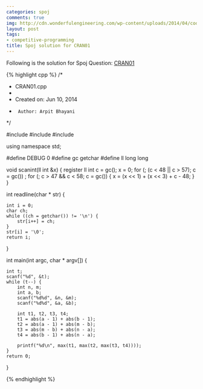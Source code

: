 ```yaml
---
categories: spoj
comments: true
img: http://cdn.wonderfulengineering.com/wp-content/uploads/2014/04/code-wallpaper-6.png
layout: post
tags:
- competitive-programming
title: Spoj solution for CRAN01
---
```


Following is the solution for Spoj Question: [CRAN01](http://www.spoj.com/problems/CRAN01/)

{% highlight cpp %}
/*
 * CRAN01.cpp
 *
 *  Created on: Jun 10, 2014
 *      Author: Arpit Bhayani
 */

#include <cstdio>
#include <cstdlib>
#include <iostream>

using namespace std;

#define DEBUG 0
#define gc getchar
#define ll long long

void scanint(ll int &x) {
	register ll int c = gc();
	x = 0;
	for (; (c < 48 || c > 57); c = gc())
		;
	for (; c > 47 && c < 58; c = gc()) {
		x = (x << 1) + (x << 3) + c - 48;
	}
}

int readline(char * str) {

	int i = 0;
	char ch;
	while ((ch = getchar()) != '\n') {
		str[i++] = ch;
	}
	str[i] = '\0';
	return i;
}

int main(int argc, char * argv[]) {

	int t;
	scanf("%d", &t);
	while (t--) {
		int n, m;
		int a, b;
		scanf("%d%d", &n, &m);
		scanf("%d%d", &a, &b);

		int t1, t2, t3, t4;
		t1 = abs(a - 1) + abs(b - 1);
		t2 = abs(a - 1) + abs(m - b);
		t3 = abs(m - b) + abs(n - a);
		t4 = abs(b - 1) + abs(n - a);

		printf("%d\n", max(t1, max(t2, max(t3, t4))));
	}
	return 0;
}

{% endhighlight %}